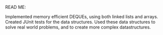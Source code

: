 READ ME: 

Implemented memory efficient DEQUEs, using both linked lists and arrays.
Created JUnit tests for the data structures. 
Used these data structures to solve real world problems, and to create more complex datastructures.  

